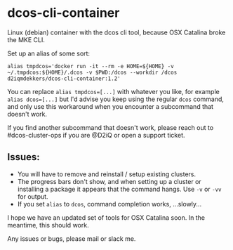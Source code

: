 # dcos-cli-container
Linux (debian) container with the dcos cli tool, because OSX Catalina broke the MKE CLI.

Set up an alias of some sort:

```alias tmpdcos='docker run -it --rm -e HOME=${HOME} -v ~/.tmpdcos:${HOME}/.dcos -v $PWD:/dcos --workdir /dcos d2iqmdekkers/dcos-cli-container:1.2'```

You can replace `alias tmpdcos=[...]` with whatever you like, for example `alias dcos=[...]` but I'd advise you keep using the regular `dcos` command, and only use this workaround when you encounter a subcommand that doesn't work. 

If you find another subcommand that doesn't work, please reach out to #dcos-cluster-ops if you are @D2iQ or open a support ticket. 

## Issues:
- You will have to remove and reinstall / setup existing clusters.
- The progress bars don't show, and when setting up a cluster or installing a package it appears that the command hangs. Use ```-v``` or ```-vv``` for output. 
- If you set `alias` to `dcos`, command completion works, ...slowly...

I hope we have an updated set of tools for OSX Catalina soon. In the meantime, this should work. 

Any issues or bugs, please mail or slack me. 

